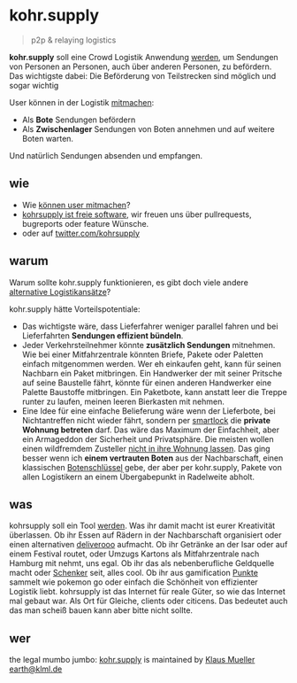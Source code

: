 # kohr.supply

> p2p & relaying logistics

**kohr.supply** soll eine Crowd Logistik Anwendung [werden](./bootstrapping), um Sendungen von Personen an Personen, auch über anderen Personen, zu befördern.
Das wichtigste dabei: Die Beförderung von Teilstrecken sind möglich und sogar wichtig

User können in der Logistik [mitmachen](/about/mitmachen/):

* Als __Bote__ Sendungen befördern
* Als __Zwischenlager__ Sendungen von Boten annehmen und auf weitere Boten warten.

Und natürlich Sendungen absenden und empfangen.

## wie

* Wie [können user mitmachen](/about/mitmachen/)?
* [kohrsupply ist freie software](https://github.com/klml/kohrsupply/), wir freuen uns über pullrequests, bugreports oder feature Wünsche.
* oder auf [twitter.com/kohrsupply](https://twitter.com/kohrsupply)

## warum

Warum sollte kohr.supply funktionieren, es gibt doch viele andere [alternative Logistikansätze](./nicht)?

kohr.supply hätte Vorteilspotentiale:

* Das wichtigste wäre, dass Lieferfahrer weniger parallel fahren und bei Lieferfahrten __Sendungen effizient bündeln__.
* Jeder Verkehrsteilnehmer könnte __zusätzlich Sendungen__ mitnehmen. Wie bei einer Mitfahrzentrale könnten Briefe, Pakete oder Paletten einfach mitgenommen werden. Wer eh einkaufen geht, kann für seinen Nachbarn ein Paket mitbringen. Ein Handwerker der mit seiner Pritsche auf seine Baustelle fährt, könnte für einen anderen Handwerker eine Palette Baustoffe mitbringen. Ein Paketbote, kann anstatt leer die Treppe runter zu laufen, meinen leeren Bierkasten mit nehmen.
* Eine Idee für eine einfache Belieferung wäre wenn der Lieferbote, bei Nichtantreffen nicht wieder fährt, sondern per [smartlock](//www.golem.de/news/amazon-key-amazon-oeffnet-die-wohnungstuer-fuer-boten-1710-130812.html) die __private Wohnung betreten__ darf. Das wäre das Maximum der Einfachheit, aber ein Armageddon der Sicherheit und Privatsphäre.
Die meisten wollen einen wildfremdem Zusteller [nicht in ihre Wohnung lassen](https://www.logistik-watchblog.de/neuheiten/1850-studie-grossteil-deutschen-zusteller-nicht-in-wohnung.html).
Das ging besser wenn ich __einem vertrauten Boten__ aus der Nachbarschaft, einen klassischen [Botenschlüssel](//de.wikipedia.org/wiki/Zusteller#Zugriff_auf_Briefkasten) gebe, der aber per kohr.supply, Pakete von allen Logistikern an einem Übergabepunkt in Radelweite abholt.


## was

kohrsupply soll ein Tool [werden](./bootstrapping). Was ihr damit macht ist eurer Kreativität überlassen. Ob ihr Essen auf Rädern in der Nachbarschaft organisiert oder einen alternativen [deliverooo](https://deliveroo.de) aufmacht. Ob ihr Getränke an der Isar oder auf einem Festival routet, oder Umzugs Kartons als Mitfahrzentrale nach Hamburg mit nehmt, uns egal. Ob ihr das als nebenberufliche Geldquelle macht oder [Schenker](https://schenker.com) seit, alles cool. Ob ihr aus gamification [Punkte](./reputation) sammelt wie pokemon go oder einfach die Schönheit von effizienter Logistik liebt. kohrsupply ist das Internet für reale Güter, so wie das Internet mal gebaut war. Als Ort für Gleiche, clients oder citicens. Das bedeutet auch das man scheiß bauen kann aber bitte nicht sollte.

## wer

the legal mumbo jumbo: [kohr.supply](//kohr.supply) is maintained by [Klaus Mueller](//klml.de) <earth@klml.de>
